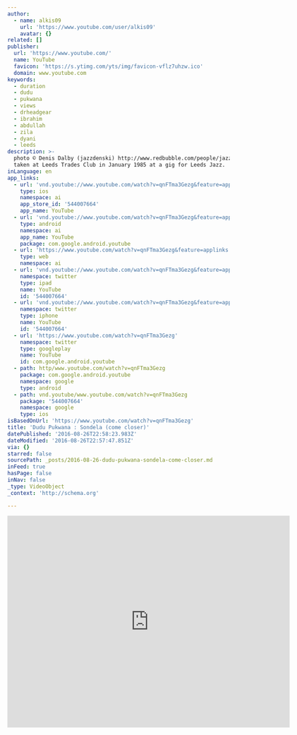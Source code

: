 ```yaml
---
author:
  - name: alkis09
    url: 'https://www.youtube.com/user/alkis09'
    avatar: {}
related: []
publisher:
  url: 'https://www.youtube.com/'
  name: YouTube
  favicon: 'https://s.ytimg.com/yts/img/favicon-vflz7uhzw.ico'
  domain: www.youtube.com
keywords:
  - duration
  - dudu
  - pukwana
  - views
  - drheadgear
  - ibrahim
  - abdullah
  - zila
  - dyani
  - leeds
description: >-
  photo © Denis Dalby (jazzdenski) http://www.redbubble.com/people/jazzdenski/
  taken at Leeds Trades Club in January 1985 at a gig for Leeds Jazz.
inLanguage: en
app_links:
  - url: 'vnd.youtube://www.youtube.com/watch?v=qnFTma3Gezg&feature=applinks'
    type: ios
    namespace: ai
    app_store_id: '544007664'
    app_name: YouTube
  - url: 'vnd.youtube://www.youtube.com/watch?v=qnFTma3Gezg&feature=applinks'
    type: android
    namespace: ai
    app_name: YouTube
    package: com.google.android.youtube
  - url: 'https://www.youtube.com/watch?v=qnFTma3Gezg&feature=applinks'
    type: web
    namespace: ai
  - url: 'vnd.youtube://www.youtube.com/watch?v=qnFTma3Gezg&feature=applinks'
    namespace: twitter
    type: ipad
    name: YouTube
    id: '544007664'
  - url: 'vnd.youtube://www.youtube.com/watch?v=qnFTma3Gezg&feature=applinks'
    namespace: twitter
    type: iphone
    name: YouTube
    id: '544007664'
  - url: 'https://www.youtube.com/watch?v=qnFTma3Gezg'
    namespace: twitter
    type: googleplay
    name: YouTube
    id: com.google.android.youtube
  - path: http/www.youtube.com/watch?v=qnFTma3Gezg
    package: com.google.android.youtube
    namespace: google
    type: android
  - path: vnd.youtube/www.youtube.com/watch?v=qnFTma3Gezg
    package: '544007664'
    namespace: google
    type: ios
isBasedOnUrl: 'https://www.youtube.com/watch?v=qnFTma3Gezg'
title: 'Dudu Pukwana : Sondela (come closer)'
datePublished: '2016-08-26T22:58:23.983Z'
dateModified: '2016-08-26T22:57:47.851Z'
via: {}
starred: false
sourcePath: _posts/2016-08-26-dudu-pukwana-sondela-come-closer.md
inFeed: true
hasPage: false
inNav: false
_type: VideoObject
_context: 'http://schema.org'

---
```

<iframe src="https://cdn.embedly.com/widgets/media.html?src=https%3A%2F%2Fwww.youtube.com%2Fembed%2FqnFTma3Gezg%3Ffeature%3Doembed&amp;url=http%3A%2F%2Fwww.youtube.com%2Fwatch%3Fv%3DqnFTma3Gezg&amp;image=https%3A%2F%2Fi.ytimg.com%2Fvi%2FqnFTma3Gezg%2Fhqdefault.jpg&amp;key=b7d04c9b404c499eba89ee7072e1c4f7&amp;type=text%2Fhtml&amp;schema=youtube" width="640" height="480" scrolling="no" frameborder="0" allowfullscreen="" style=""></iframe>